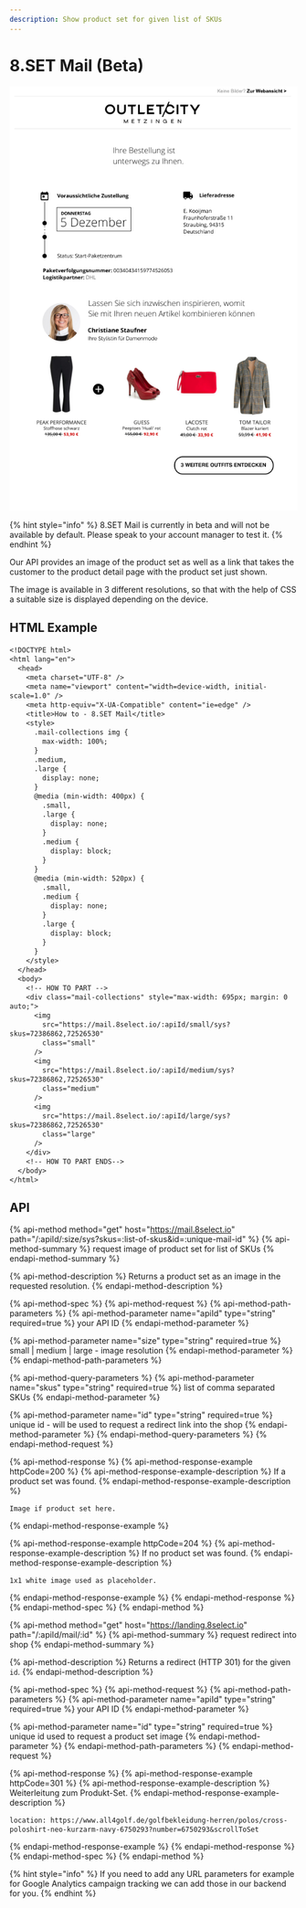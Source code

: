 ```yaml
---
description: Show product set for given list of SKUs
---
```


# 8.SET Mail \(Beta\)

![example order confirmation email](../.gitbook/assets/mail_parcellab.png)

{% hint style="info" %}
8.SET Mail is currently in beta and will not be available by default. Please speak to your account manager to test it.
{% endhint %}

Our API provides an image of the product set as well as a link that takes the customer to the product detail page with the product set just shown. 

The image is available in 3 different resolutions, so that with the help of CSS a suitable size is displayed depending on the device.

## HTML Example

```text
<!DOCTYPE html>
<html lang="en">
  <head>
    <meta charset="UTF-8" />
    <meta name="viewport" content="width=device-width, initial-scale=1.0" />
    <meta http-equiv="X-UA-Compatible" content="ie=edge" />
    <title>How to - 8.SET Mail</title>
    <style>
      .mail-collections img {
        max-width: 100%;
      }
      .medium,
      .large {
        display: none;
      }
      @media (min-width: 400px) {
        .small,
        .large {
          display: none;
        }
        .medium {
          display: block;
        }
      }
      @media (min-width: 520px) {
        .small,
        .medium {
          display: none;
        }
        .large {
          display: block;
        }
      }
    </style>
  </head>
  <body>
    <!-- HOW TO PART -->
    <div class="mail-collections" style="max-width: 695px; margin: 0 auto;">
      <img
        src="https://mail.8select.io/:apiId/small/sys?skus=72386862,72526530"
        class="small"
      />
      <img
        src="https://mail.8select.io/:apiId/medium/sys?skus=72386862,72526530"
        class="medium"
      />
      <img
        src="https://mail.8select.io/:apiId/large/sys?skus=72386862,72526530"
        class="large"
      />
    </div>
    <!-- HOW TO PART ENDS-->
  </body>
</html>
```

## API

{% api-method method="get" host="https://mail.8select.io" path="/:apiId/:size/sys?skus=:list-of-skus&id=:unique-mail-id" %}
{% api-method-summary %}
request image of product set for list of SKUs
{% endapi-method-summary %}

{% api-method-description %}
Returns a product set as an image in the requested resolution.
{% endapi-method-description %}

{% api-method-spec %}
{% api-method-request %}
{% api-method-path-parameters %}
{% api-method-parameter name="apiId" type="string" required=true %}
your API ID
{% endapi-method-parameter %}

{% api-method-parameter name="size" type="string" required=true %}
small \| medium \| large - image resolution
{% endapi-method-parameter %}
{% endapi-method-path-parameters %}

{% api-method-query-parameters %}
{% api-method-parameter name="skus" type="string" required=true %}
list of comma separated SKUs
{% endapi-method-parameter %}

{% api-method-parameter name="id" type="string" required=true %}
unique id - will be used to request a redirect link into the shop
{% endapi-method-parameter %}
{% endapi-method-query-parameters %}
{% endapi-method-request %}

{% api-method-response %}
{% api-method-response-example httpCode=200 %}
{% api-method-response-example-description %}
If a product set was found.
{% endapi-method-response-example-description %}

```
Image if product set here.
```
{% endapi-method-response-example %}

{% api-method-response-example httpCode=204 %}
{% api-method-response-example-description %}
If no product set was found.
{% endapi-method-response-example-description %}

```
1x1 white image used as placeholder.
```
{% endapi-method-response-example %}
{% endapi-method-response %}
{% endapi-method-spec %}
{% endapi-method %}

{% api-method method="get" host="https://landing.8select.io" path="/:apiId/mail/:id" %}
{% api-method-summary %}
request redirect into shop
{% endapi-method-summary %}

{% api-method-description %}
Returns a redirect \(HTTP 301\) for the given `id`.
{% endapi-method-description %}

{% api-method-spec %}
{% api-method-request %}
{% api-method-path-parameters %}
{% api-method-parameter name="apiId" type="string" required=true %}
your API ID
{% endapi-method-parameter %}

{% api-method-parameter name="id" type="string" required=true %}
unique id used to request a product set image
{% endapi-method-parameter %}
{% endapi-method-path-parameters %}
{% endapi-method-request %}

{% api-method-response %}
{% api-method-response-example httpCode=301 %}
{% api-method-response-example-description %}
Weiterleitung zum Produkt-Set.
{% endapi-method-response-example-description %}

```http
location: https://www.all4golf.de/golfbekleidung-herren/polos/cross-poloshirt-neo-kurzarm-navy-6750293?number=6750293&scrollToSet
```
{% endapi-method-response-example %}
{% endapi-method-response %}
{% endapi-method-spec %}
{% endapi-method %}

{% hint style="info" %}
If you need to add any URL parameters for example for Google Analytics campaign tracking we can add those in our backend for you.
{% endhint %}

